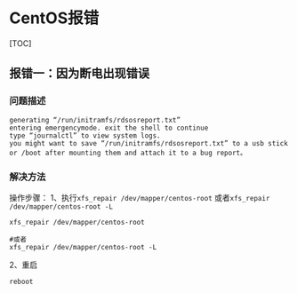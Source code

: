 # CentOS报错

[TOC]

## 报错一：因为断电出现错误

### 问题描述

```
generating “/run/initramfs/rdsosreport.txt”
entering emergencymode. exit the shell to continue
type “journalctl” to view system logs.
you might want to save “/run/initramfs/rdsosreport.txt” to a usb stick or /boot after mounting them and attach it to a bug report。
```



### 解决方法

操作步骤：
1、执行`xfs_repair /dev/mapper/centos-root` 或者`xfs_repair /dev/mapper/centos-root -L`

```
xfs_repair /dev/mapper/centos-root

#或者
xfs_repair /dev/mapper/centos-root -L
```

2、重启

```
reboot
```

